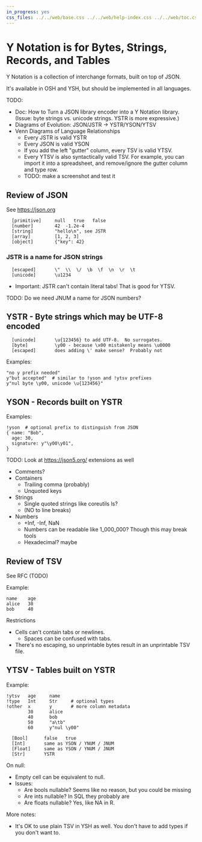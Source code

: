 ```yaml
---
in_progress: yes
css_files: ../../web/base.css ../../web/help-index.css ../../web/toc.css
---
```


Y Notation is for Bytes, Strings, Records, and Tables
==========

<!-- TODO: fix CSS -->

Y Notation is a collection of interchange formats, built on top of JSON.

It's available in OSH and YSH, but should be implemented in all languages.

TODO:

- Doc: How to Turn a JSON library encoder into a Y Notation library.  (Issue:
  byte strings vs. unicode strings.  YSTR is more expressive.)
- Diagrams of Evolution: JSON/JSTR -> YSTR/YSON/YTSV
- Venn Diagrams of Language Relationships
  - Every JSTR is valid YSTR
  - Every JSON is valid YSON
  - If you add the left "gutter" column, every TSV is valid YTSV.
  - Every YTSV is also syntactically valid TSV.  For example, you can import it
    into a spreadsheet, and remove/ignore the gutter column and type row.
  - TODO: make a screenshot and test it

## Review of JSON

See <https://json.org>

```oil-help-topics
  [primitive]     null   true   false
  [number]        42  -1.2e-4
  [string]        "hello\n", see JSTR
  [array]         [1, 2, 3]
  [object]        {"key": 42}
```

### JSTR is a name for JSON strings

```oil-help-topics
  [escaped]       \"  \\  \/  \b  \f  \n  \r  \t
  [unicode]       \u1234
```

- Important: JSTR can't contain literal tabs!  That is good for YTSV.


TODO: Do we need JNUM a name for JSON numbers? 

## YSTR - Byte strings which may be UTF-8 encoded

```oil-help-topics
  [unicode]       \u{123456} to add UTF-8.  No surrogates.
  [byte]          \y00 - because \x00 mistakenly means \u0000
  [escaped]       does adding \' make sense?  Probably not
```

Examples:

```
"no y prefix needed"
y"but accepted"  # similar to !yson and !ytsv prefixes
y"nul byte \y00, unicode \u{123456}"
```

## YSON - Records built on YSTR

Examples:

```
!yson  # optional prefix to distinguish from JSON
{ name: "Bob",
  age: 30,
  signature: y"\y00\y01",
}
```


TODO: Look at https://json5.org/ extensions as well

- Comments?
- Containers
  - Trailing comma (probably)
  - Unquoted keys
- Strings
  - Single quoted strings like coreutils ls?
  - (NO to line breaks)
- Numbers
  - +Inf, -Inf, NaN
  - Numbers can be readable like 1_000_000?  Though this may break tools
  - Hexadecimal?  maybe

## Review of TSV

See RFC (TODO)

Example:

```
name    age
alice   30
bob     40
```

Restrictions

- Cells can't contain tabs or newlines.
  - Spaces can be confused with tabs.
- There's no escaping, so unprintable bytes result in an unprintable TSV file.

## YTSV - Tables built on YSTR

Example:

```
!ytsv   age     name    
!type   Int     Str     # optional types
!other  x       y       # more column metadata
        30      alice
        40      bob
        50      "a\tb"
        60      y"nul \y00"
```

```oil-help-topics
  [Bool]      false   true
  [Int]       same as YSON / YNUM / JNUM
  [Float]     same as YSON / YNUM / JNUM
  [Str]       YSTR
```

On null:

- Empty cell can be equivalent to null.
- Issues:
  - Are bools nullable?  Seems like no reason, but you could be missing
  - Are ints nullable?  In SQL they probably are
  - Are floats nullable?  Yes, like NA in R.

More notes:

- It's OK to use plain TSV in YSH as well.  You don't have to add types if you
  don't want to.
